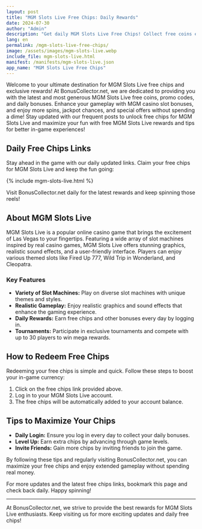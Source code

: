 ```yaml
---
layout: post
title: "MGM Slots Live Free Chips: Daily Rewards"
date: 2024-07-30
author: "Admin"
description: "Get daily MGM Slots Live Free Chips! Collect free coins every day to boost your game and win big. Don't miss out on MGM Slots Live rewards—click now!"
lang: en
permalink: /mgm-slots-live-free-chips/
image: /assets/images/mgm-slots-live.webp
include_file: mgm-slots-live.html
manifest: /manifests/mgm-slots-live.json
app_name: "MGM Slots Live Free Chips"
---
```


Welcome to your ultimate destination for MGM Slots Live free chips and exclusive rewards! At BonusCollector.net, we are dedicated to providing you with the latest and most generous MGM Slots Live free coins, promo codes, and daily bonuses. Enhance your gameplay with MGM casino slot bonuses, and enjoy more spins, jackpot chances, and special offers without spending a dime! Stay updated with our frequent posts to unlock free chips for MGM Slots Live and maximize your fun with free MGM Slots Live rewards and tips for better in-game experiences!

## Daily Free Chips Links

Stay ahead in the game with our daily updated links. Claim your free chips for MGM Slots Live and keep the fun going:

{% include mgm-slots-live.html %}

Visit BonusCollector.net daily for the latest rewards and keep spinning those reels!

## About MGM Slots Live

MGM Slots Live is a popular online casino game that brings the excitement of Las Vegas to your fingertips. Featuring a wide array of slot machines inspired by real casino games, MGM Slots Live offers stunning graphics, realistic sound effects, and a user-friendly interface. Players can enjoy various themed slots like Fired Up 777, Wild Trip in Wonderland, and Cleopatra.

### Key Features

- **Variety of Slot Machines:** Play on diverse slot machines with unique themes and styles.
- **Realistic Gameplay:** Enjoy realistic graphics and sound effects that enhance the gaming experience.
- **Daily Rewards:** Earn free chips and other bonuses every day by logging in.
- **Tournaments:** Participate in exclusive tournaments and compete with up to 30 players to win mega rewards.

## How to Redeem Free Chips

Redeeming your free chips is simple and quick. Follow these steps to boost your in-game currency:

1. Click on the free chips link provided above.
2. Log in to your MGM Slots Live account.
3. The free chips will be automatically added to your account balance.

## Tips to Maximize Your Chips

- **Daily Login:** Ensure you log in every day to collect your daily bonuses.
- **Level Up:** Earn extra chips by advancing through game levels.
- **Invite Friends:** Gain more chips by inviting friends to join the game.

By following these tips and regularly visiting BonusCollector.net, you can maximize your free chips and enjoy extended gameplay without spending real money.

For more updates and the latest free chips links, bookmark this page and check back daily. Happy spinning!

---

At BonusCollector.net, we strive to provide the best rewards for MGM Slots Live enthusiasts. Keep visiting us for more exciting updates and daily free chips!